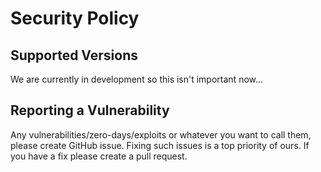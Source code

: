 # Security Policy

## Supported Versions

We are currently in development so this isn't important now...

## Reporting a Vulnerability

Any vulnerabilities/zero-days/exploits or whatever you want to call them, please create GitHub issue. Fixing such issues is a top priority of ours. If you have a fix
please create a pull request.
